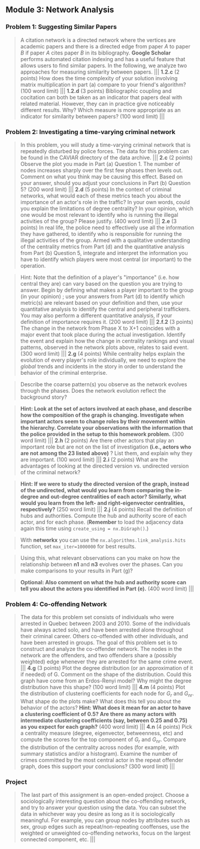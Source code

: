 ## Module 3: Network Analysis
### Problem 1: Suggesting Similar Papers
>A citation network is a directed network where the vertices are academic papers and there is a directed edge from paper $A$ to paper $B$ if paper $A$ cites paper $B$ in its bibliography. **Google Scholar** performs automated citation indexing and has a useful feature that allows users to find similar papers. In the following, we analyze two approaches for measuring similarity between papers.
|||
> **1.2.c** (2 points) How does the time complexity of your solution involving matrix multiplication in part (a) compare to your friend's algorithm? (100 word limit)
|||
> **1.2.d** (3 points) Bibliographic coupling and cocitation can both be taken as an indicator that papers deal with related material. However, they can in practice give noticeably different results. Why? Which measure is more appropriate as an indicator for similarity between papers? (100 word limit)
|||
### Problem 2: Investigating a time-varying criminal network
>In this problem, you will study a time-varying criminal network that is repeatedly disturbed by police forces. The data for this problem can be found in the CAVIAR directory of the data archive.
|||
> **2.c** (2 points) Observe the plot you made in Part (a) Question 1. The number of nodes increases sharply over the first few phases then levels out. Comment on what you think may be causing this effect. Based on your answer, should you adjust your conclusions in Part (b) Question 5? (200 word limit)
|||
> **2.d** (5 points) In the context of criminal networks, what would each of these metrics teach you about the importance of an actor's role in the traffic? In your own words, could you explain the limitations of degree centrality? In your opinion, which one would be most relevant to identify who is running the illegal activities of the group? Please justify. (400 word limit)
|||
> **2.e** (3 points) In real life, the police need to effectively use all the information they have gathered, to identify who is responsible for running the illegal activities of the group. Armed with a qualitative understanding of the centrality metrics from Part (d) and the quantitative analysis from Part (b) Question 5, integrate and interpret the information you have to identify which players were most central (or important) to the operation.

> Hint: Note that the definition of a player's "importance" (i.e. how central they are) can vary based on the question you are trying to answer. Begin by defining what makes a player important to the group (in your opinion) ; use your answers from Part (d) to identify which metric(s) are relevant based on your definition and then, use your quantitative analysis to identify the central and peripheral traffickers. You may also perform a different quantitative analysis, if your definition of importance requires it. (200 word limit)
|||
> **2.f.2** (3 points) The change in the network from Phase X to X+1 coincides with a major event that took place during the actual investigation. Identify the event and explain how the change in centrality rankings and visual patterns, observed in the network plots above, relates to said event. (300 word limit)
|||
> **2.g** (4 points) While centrality helps explain the evolution of every player's role individually, we need to explore the *global* trends and incidents in the story in order to understand the behavior of the criminal enterprise.

> Describe the coarse pattern(s) you observe as the network evolves through the phases. Does the network evolution reflect the background story?

> **Hint: Look at the set of actors involved at each phase, and describe how the composition of the graph is changing. Investigate when important actors seem to change roles by their movement within the hierarchy. Correlate your observations with the information that the police provided in the setup to this homework problem.** (300 word limit)
|||
> **2.h** (2 points) Are there other actors that play an important role but are not on the list of investigation **(i.e., actors who are not among the 23 listed above)** ? List them, and explain why they are important. (100 word limit)
|||
> **2.i** (2 points) What are the advantages of looking at the directed version vs. undirected version of the criminal network?

>**Hint: If we were to study the directed version of the graph, instead of the undirected, what would you learn from comparing the in-degree and out-degree centralities of each actor? Similarly, what would you learn from the left- and right-eigenvector centralities, respectively?** (250 word limit)
|||
> **2.j** (4 points) Recall the definition of hubs and authorities. Compute the hub and authority score of each actor, and for each phase. (**Remember** to load the adjacency data again this time using `create_using = nx.DiGraph()`.)

>With **networkx** you can use the `nx.algorithms.link_analysis.hits` function, set `max_iter=1000000` for best results.

> Using this, what relevant observations can you make on how the relationship between **n1** and **n3** evolves over the phases. Can you make comparisons to your results in Part (g)?

> **Optional: Also comment on what the hub and authority score can tell you about the actors you identified in Part (e).** (400 word limit)
|||
### Problem 4: Co-offending Network

>The data for this problem set consists of individuals who were arrested in Quebec between 2003 and 2010. Some of the individuals have always acted solo, and have been arrested alone throughout their criminal career. Others co-offended with other individuals, and have been arrested in groups. The goal of this problem set is to construct and analyze the co-offender network. The nodes in the network are the offenders, and two offenders share a (possibly weighted) edge whenever they are arrested for the same crime event.
|||
> **4.g** (3 points) Plot the degree distribution (or an approximation of it if needed) of G. Comment on the shape of the distribution. Could this graph have come from an Erdos-Renyi model? Why might the degree distribution have this shape? (100 word limit)
|||
> **4.m** (4 points) Plot the distribution of clustering coefficients for each node for $G_r$ and $G_{nr}$. What shape do the plots make? What does this tell you about the behavior of the actors? **Hint: What does it mean for an actor to have a clustering coefficient of 0.5? Are there as many actors with intermediate clustering coefficients (say, between 0.25 and 0.75) as you expect for each graph?** (400 word limit)
|||
> **4.n** (4 points) Pick a centrality measure (degree, eigenvector, betweenness, etc) and compute the scores for the top component of $G_r$ and $G_{nr}$. Compare the distribution of the centrality across nodes (for example, with summary statistics and/or a histogram). Examine the number of crimes committed by the most central actor in the repeat offender graph, does this support your conclusions? (300 word limit)
|||
### Project

> The last part of this assignment is an open-ended project. Choose a sociologically interesting question about the co-offending network, and try to answer your question using the data. You can subset the data in whichever way you desire as long as it is sociologically meaningful. For example, you can group nodes by attributes such as sex, group edges such as repeat/non-repeating cooffenses, use the weighted or unweighted co-offending networks, focus on the largest connected component, etc.
|||
